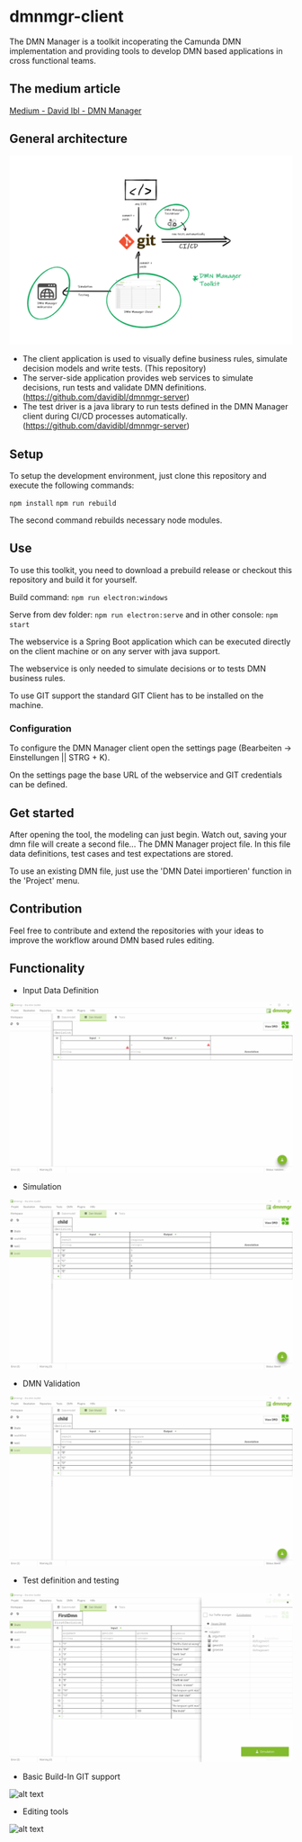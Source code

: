 # dmnmgr-client

The DMN Manager is a toolkit incoperating the Camunda DMN implementation and providing
tools to develop DMN based applications in cross functional teams.

## The medium article

[Medium - David Ibl - DMN Manager](https://medium.com/@davidibl/dmn-manager-ed2afa73b221)

## General architecture

![alt text](readme_assets/general_architecture.png "general architecture")

- The client application is used to visually define business rules, simulate decision models and write tests. (This repository)
- The server-side application provides web services to simulate decisions, run tests and validate DMN definitions. (https://github.com/davidibl/dmnmgr-server)
- The test driver is a java library to run tests defined in the DMN Manager client during CI/CD processes automatically. (https://github.com/davidibl/dmnmgr-server)

## Setup

To setup the development environment, just clone this repository and execute the following commands:

`npm install`
`npm run rebuild`

The second command rebuilds necessary node modules.


## Use

To use this toolkit, you need to download a prebuild release or checkout this repository and build it for yourself.

Build command:
`npm run electron:windows`

Serve from dev folder:
`npm run electron:serve` and in other console: `npm start`

The webservice is a Spring Boot application which can be executed directly on the client machine or on any server with java support.

The webservice is only needed to simulate decisions or to tests DMN business rules.

To use GIT support the standard GIT Client has to be installed on the machine.

### Configuration

To configure the DMN Manager client open the settings page (Bearbeiten -> Einstellungen || STRG + K).

On the settings page the base URL of the webservice and GIT credentials can be defined.

## Get started

After opening the tool, the modeling can just begin. Watch out, saving your dmn file will create a second file... The DMN Manager project file. In this file data definitions, test cases and test expectations are stored.

To use an existing DMN file, just use the 'DMN Datei importieren' function in the 'Project' menu.

## Contribution

Feel free to contribute and extend the repositories with your ideas to improve the workflow around DMN based rules editing.

## Functionality

- Input Data Definition

![alt text](readme_assets/datamodel.gif "input data definition")

- Simulation

![alt text](readme_assets/simulation.gif "simulation")

- DMN Validation

![alt text](readme_assets/validation.gif "validation")

- Test definition and testing

![alt text](readme_assets/testing_tool.gif "testing")

- Basic Build-In GIT support

![alt text](readme_assets/basic-git.gif "GIT support")

- Editing tools

![alt text](readme_assets/edit.gif "editing tools")
